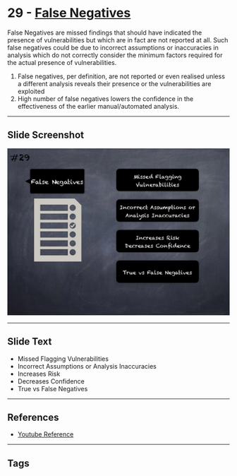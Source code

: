 
# 29 - [False Negatives](./False%20Negatives.md)

False Negatives are missed findings that should have indicated the presence of vulnerabilities but which are in fact are not reported at all. Such false negatives could be due to incorrect assumptions or inaccuracies in analysis which do not correctly consider the minimum factors required for the actual presence of vulnerabilities. 
1. False negatives, per definition, are not reported or even realised unless a different analysis reveals their presence or the vulnerabilities are exploited
2. High number of false negatives lowers the confidence in the effectiveness of the earlier manual/automated analysis.
___
## Slide Screenshot
![029.jpg](../../images/6.%20Audit%20Techniques%20and%20Tools%20101/029.jpg)
___
## Slide Text
- Missed Flagging Vulnerabilities
- Incorrect Assumptions or Analysis Inaccuracies
- Increases Risk
- Decreases Confidence
- True vs False Negatives
___
## References
- [Youtube Reference](https://youtu.be/QstpNY1IuqM?t=657)
___
## Tags

